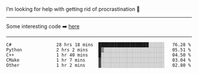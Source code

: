 I’m looking for help with getting rid of procrastination 🤔

-----

Some interesting code :arrow_right: [here](https://github.com/zhen8838/playground)

-----

<!--START_SECTION:waka-->

```text
C#                 28 hrs 18 mins  ███████████████████░░░░░░   76.28 %
Python             2 hrs 2 mins    █▒░░░░░░░░░░░░░░░░░░░░░░░   05.51 %
C++                1 hr 40 mins    █░░░░░░░░░░░░░░░░░░░░░░░░   04.50 %
CMake              1 hr 7 mins     ▓░░░░░░░░░░░░░░░░░░░░░░░░   03.04 %
Other              1 hr 2 mins     ▓░░░░░░░░░░░░░░░░░░░░░░░░   02.80 %
```

<!--END_SECTION:waka-->

<!--
**zhen8838/zhen8838** is a ✨ _special_ ✨ repository because its `README.md` (this file) appears on your GitHub profile.

Here are some ideas to get you started:

- 🔭 I’m currently working on ...
- 🌱 I’m currently learning ...
- 👯 I’m looking to collaborate on ...
 ...
- 💬 Ask me about ...
- 📫 How to reach me: ...
- 😄 Pronouns: ...
- ⚡ Fun fact: ...
-->
